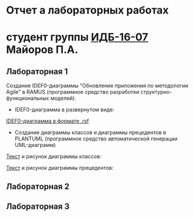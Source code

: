 # Отчет а лабораторных работах
# студент группы [ИДБ-16-07](https://github.com/stankin/design-1/wiki/list-idb-16-07) Майоров П.А.

## Лабораторная 1

Создание IDEF0-диаграммы "Обновление приложения по методологии Agile" в RAMUS (программное средство разработки структурно-функциональных моделей).

- IDEF0-диаграмма в развернутом виде:

[IDEF0-диаграмма в формате .rsf](http://example.com)

- Создание диаграммы классов и диаграммы прецедентов в PLANTUML (программное средство автоматической генерации UML-диаграмм)

[Текст](http://example.com) и рисунок диаграммы классов:

[Текст](http://example.com) и рисунок диаграммы прецедентов:




## Лабораторная 2

## Лабораторная 3



